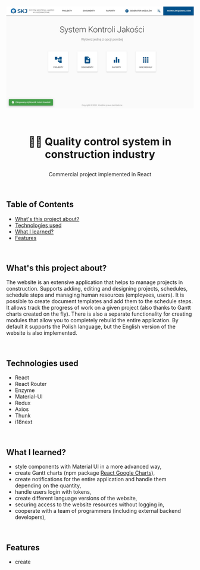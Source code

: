 <p align="center">
<img src="public/logo2.jpg" title="Quality control system in construction industry" alt="snippet of Quality control system in construction industry website.">
</p>

</br>

# <p align="center">👷‍♂️ Quality control system in construction industry</p>
<p align="center">Commercial project implemented in React</p>

</br>

## Table of Contents

- [What's this project about?](#ab)
- [Technologies used](#tech)
- [What I learned?](#what)
- [Features](#feat)

</br>

## <a name="ab"></a>What's this project about?

The website is an extensive application that helps to manage projects in construction. Supports adding, editing and designing projects, schedules, schedule steps and managing human resources (employees, users). It is possible to create document templates and add them to the schedule steps. It allows track the progress of work on a given project (also thanks to Gantt charts created on the fly). There is also a separate functionality for creating modules that allow you to completely rebuild the entire application. By default it supports the Polish language, but the English version of the website is also implemented.

</br>

## <a name="tech"></a>Technologies used
- React
- React Router
- Enzyme
- Material-UI
- Redux
- Axios
- Thunk
- i18next

</br>

## <a name="what"></a>What I learned?

- style components with Material UI in a more advanced way,
- create Gantt charts (npm package [React Google Charts](https://react-google-charts.com/)),
- create notifications for the entire application and handle them depending on the quantity,
- handle users login with tokens,
- create different language versions of the website,
- securing access to the website resources without logging in,
- cooperate with a team of programmers (including external backend developers),



</br>

## <a name="feat"></a>Features

- create

